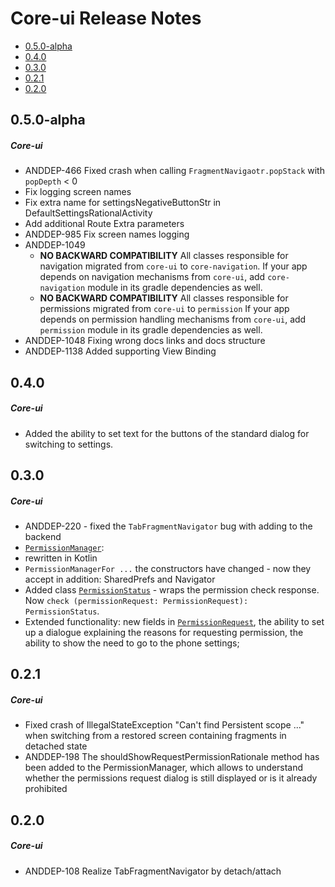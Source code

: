 # Core-ui Release Notes

- [0.5.0-alpha](#050-alpha)
- [0.4.0](#040)
- [0.3.0](#030)
- [0.2.1](#021)
- [0.2.0](#020)

## 0.5.0-alpha
##### Core-ui
* ANDDEP-466 Fixed crash when calling `FragmentNavigaotr.popStack` with `popDepth` < 0
* Fix logging screen names
* Fix extra name for settingsNegativeButtonStr in DefaultSettingsRationalActivity
* Add additional Route Extra parameters
* ANDDEP-985 Fix screen names logging
* ANDDEP-1049 
    * **NO BACKWARD COMPATIBILITY** All classes responsible for navigation migrated from `core-ui` to `core-navigation`. 
    If your app depends on navigation mechanisms from `core-ui`, add `core-navigation` module in its gradle dependencies as well. 
    * **NO BACKWARD COMPATIBILITY** All classes responsible for permissions migrated from `core-ui` to `permission`
    If your app depends on permission handling mechanisms from `core-ui`, add `permission` module in its gradle dependencies as well.
* ANDDEP-1048 Fixing wrong docs links and docs structure
* ANDDEP-1138 Added supporting View Binding
## 0.4.0
##### Core-ui
* Added the ability to set text for the buttons of the standard dialog for switching to settings.
## 0.3.0
##### Core-ui
* ANDDEP-220 - fixed the `TabFragmentNavigator` bug with adding to the backend
* [`PermissionManager`](../permission/lib-permission/src/main/java/ru/surfstudio/android/core/ui/permission/PermissionManager.kt):
* rewritten in Kotlin
* `PermissionManagerFor ...` the constructors have changed - now they accept in addition: SharedPrefs and Navigator
* Added class [`PermissionStatus`](../permission/lib-permission/src/main/java/ru/surfstudio/android/core/ui/permission/PermissionStatus.kt) - wraps the permission check response. Now `check (permissionRequest: PermissionRequest): PermissionStatus`.
* Extended functionality: new fields in [`PermissionRequest`](../permission/lib-permission/src/main/java/ru/surfstudio/android/core/ui/permission/PermissionRequest.kt),
the ability to set up a dialogue explaining the reasons for requesting permission,
the ability to show the need to go to the phone settings;
## 0.2.1
##### Core-ui
* Fixed crash of IllegalStateException "Can't find Persistent scope ..." when switching from a restored screen containing fragments in detached state
* ANDDEP-198 The shouldShowRequestPermissionRationale method has been added to the PermissionManager, which allows to understand whether the permissions request dialog is still displayed or is it already prohibited
## 0.2.0
##### Core-ui
* ANDDEP-108  Realize TabFragmentNavigator by detach/attach